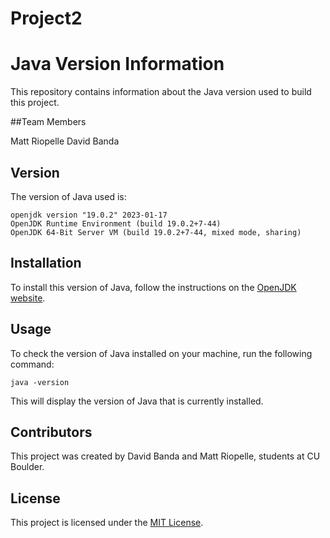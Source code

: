 # Project2

# Java Version Information

This repository contains information about the Java version used to build this project.

##Team Members

Matt Riopelle
David Banda

## Version

The version of Java used is:

```
openjdk version "19.0.2" 2023-01-17
OpenJDK Runtime Environment (build 19.0.2+7-44)
OpenJDK 64-Bit Server VM (build 19.0.2+7-44, mixed mode, sharing)
```


## Installation

To install this version of Java, follow the instructions on the [OpenJDK website](https://jdk.java.net/archive/).

## Usage

To check the version of Java installed on your machine, run the following command:

```java -version```

This will display the version of Java that is currently installed.

## Contributors

This project was created by David Banda and Matt Riopelle, students at CU Boulder.

## License

This project is licensed under the [MIT License](LICENSE).
